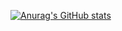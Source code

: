 [![Anurag's GitHub stats](https://github-readme-stats.vercel.app/api?username=lpaube)](https://github.com/anuraghazra/github-readme-stats)
